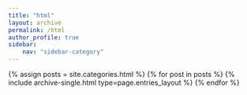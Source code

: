 ```yaml
---
title: "html"
layout: archive
permalink: /html
author_profile: true
sidebar:
    nav: "sidebar-category"
---
```

{% assign posts = site.categories.html %}
{% for post in posts %} {% include archive-single.html type=page.entries_layout %} {% endfor %}